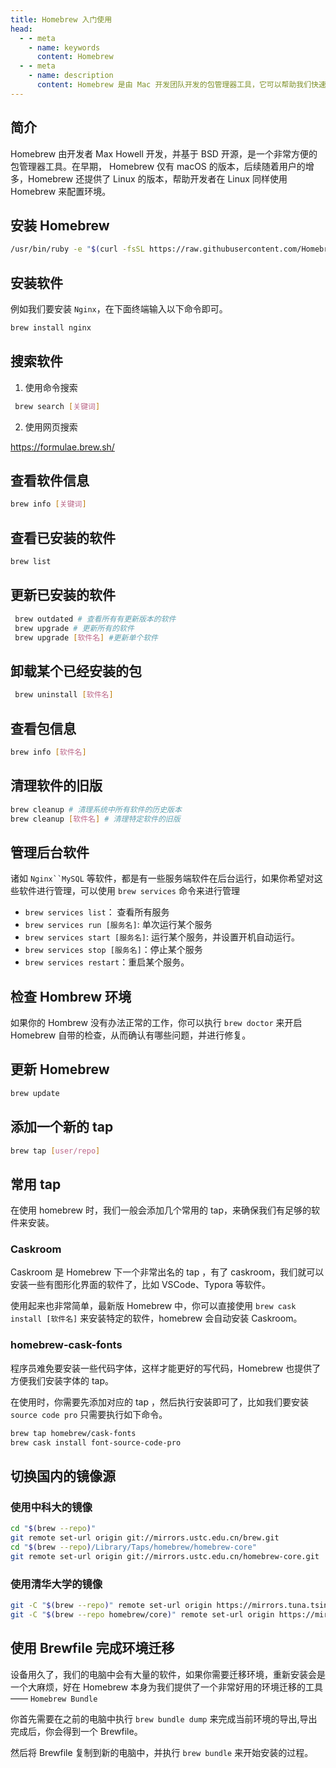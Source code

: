 ```yaml
---
title: Homebrew 入门使用
head:
  - - meta
    - name: keywords
      content: Homebrew
  - - meta
    - name: description
      content: Homebrew 是由 Mac 开发团队开发的包管理器工具，它可以帮助我们快速安装和卸载软件，并且可以方便的进行软件的升级。
---
```


## 简介

Homebrew 由开发者 Max Howell 开发，并基于 BSD 开源，是一个非常方便的包管理器工具。在早期， Homebrew 仅有 macOS 的版本，后续随着用户的增多，Homebrew 还提供了 Linux 的版本，帮助开发者在 Linux 同样使用 Homebrew 来配置环境。

## 安装 Homebrew

```sh
/usr/bin/ruby -e "$(curl -fsSL https://raw.githubusercontent.com/Homebrew/install/master/install)"
```

## 安装软件

例如我们要安装 `Nginx`，在下面终端输入以下命令即可。

```sh
brew install nginx
```

## 搜索软件

1. 使用命令搜索

```sh
 brew search [关键词]
```

2. 使用网页搜索

<https://formulae.brew.sh/>

## 查看软件信息

```sh
brew info [关键词]
```

## 查看已安装的软件

```sh
brew list
```

## 更新已安装的软件

```sh
 brew outdated # 查看所有有更新版本的软件
 brew upgrade # 更新所有的软件
 brew upgrade [软件名] #更新单个软件
```

## 卸载某个已经安装的包

```sh
 brew uninstall [软件名]
```

## 查看包信息

```sh
brew info [软件名]
```

## 清理软件的旧版

```sh
brew cleanup # 清理系统中所有软件的历史版本
brew cleanup [软件名] # 清理特定软件的旧版
```

## 管理后台软件

诸如 `Nginx``MySQL` 等软件，都是有一些服务端软件在后台运行，如果你希望对这些软件进行管理，可以使用 `brew services` 命令来进行管理

- `brew services list`： 查看所有服务
- `brew services run [服务名]`: 单次运行某个服务
- `brew services start [服务名]`: 运行某个服务，并设置开机自动运行。
- `brew services stop [服务名]`：停止某个服务
- `brew services restart`：重启某个服务。

## 检查 Hombrew 环境

如果你的 Hombrew 没有办法正常的工作，你可以执行 `brew doctor` 来开启 Homebrew 自带的检查，从而确认有哪些问题，并进行修复。

## 更新 Homebrew

```sh
brew update
```

## 添加一个新的 tap

```sh
brew tap [user/repo]
```

## 常用 tap

在使用 homebrew 时，我们一般会添加几个常用的 tap，来确保我们有足够的软件来安装。

### Caskroom

Caskroom 是 Homebrew 下一个非常出名的 tap ，有了 caskroom，我们就可以安装一些有图形化界面的软件了，比如 VSCode、Typora 等软件。

使用起来也非常简单，最新版 Homebrew 中，你可以直接使用 `brew cask install [软件名]` 来安装特定的软件，homebrew 会自动安装 Caskroom。

### homebrew-cask-fonts

程序员难免要安装一些代码字体，这样才能更好的写代码，Homebrew 也提供了方便我们安装字体的 tap。

在使用时，你需要先添加对应的 tap ，然后执行安装即可了，比如我们要安装 `source code pro` 只需要执行如下命令。

```sh
brew tap homebrew/cask-fonts
brew cask install font-source-code-pro
```

## 切换国内的镜像源

### 使用中科大的镜像

```sh
cd "$(brew --repo)"
git remote set-url origin git://mirrors.ustc.edu.cn/brew.git
cd "$(brew --repo)/Library/Taps/homebrew/homebrew-core"
git remote set-url origin git://mirrors.ustc.edu.cn/homebrew-core.git
```

### 使用清华大学的镜像

```sh
git -C "$(brew --repo)" remote set-url origin https://mirrors.tuna.tsinghua.edu.cn/git/homebrew/brew.git
git -C "$(brew --repo homebrew/core)" remote set-url origin https://mirrors.tuna.tsinghua.edu.cn/git/homebrew/homebrew-core.git
```

## 使用 Brewfile 完成环境迁移

设备用久了，我们的电脑中会有大量的软件，如果你需要迁移环境，重新安装会是一个大麻烦，好在 Homebrew 本身为我们提供了一个非常好用的环境迁移的工具 —— `Homebrew Bundle`

你首先需要在之前的电脑中执行 `brew bundle dump` 来完成当前环境的导出,导出完成后，你会得到一个 Brewfile。

然后将 Brewfile 复制到新的电脑中，并执行 `brew bundle` 来开始安装的过程。
